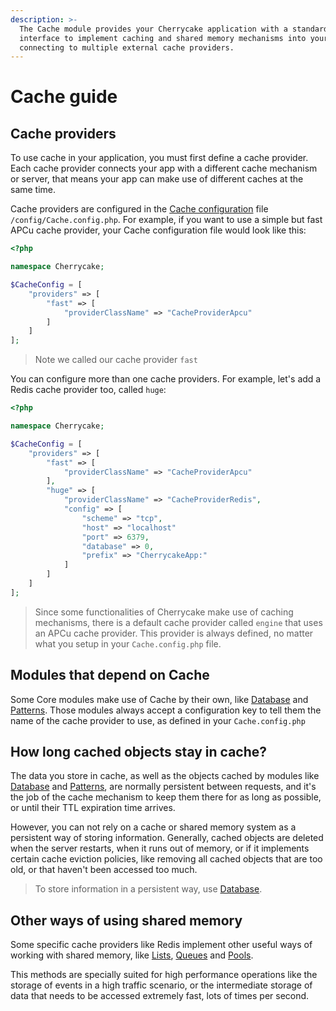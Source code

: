 ```yaml
---
description: >-
  The Cache module provides your Cherrycake application with a standardized
  interface to implement caching and shared memory mechanisms into your App by
  connecting to multiple external cache providers.
---
```


# Cache guide

## Cache providers

To use cache in your application, you must first define a cache provider. Each cache provider connects your app with a different cache mechanism or server, that means your app can make use of different caches at the same time.

Cache providers are configured in the [Cache configuration](../../reference/core-modules/cache/) file `/config/Cache.config.php`. For example, if you want to use a simple but fast APCu cache provider, your Cache configuration file would look like this:

```php
<?php

namespace Cherrycake;

$CacheConfig = [
    "providers" => [
        "fast" => [
            "providerClassName" => "CacheProviderApcu"
        ]
    ]
];
```

> Note we called our cache provider `fast`

You can configure more than one cache providers. For example, let's add a Redis cache provider too, called `huge`:

```php
<?php

namespace Cherrycake;

$CacheConfig = [
    "providers" => [
        "fast" => [
            "providerClassName" => "CacheProviderApcu"
        ],
        "huge" => [
            "providerClassName" => "CacheProviderRedis",
            "config" => [
                "scheme" => "tcp",
                "host" => "localhost"
                "port" => 6379,
                "database" => 0,
                "prefix" => "CherrycakeApp:"
            ]
        ]
    ]
];
```

> Since some functionalities of Cherrycake make use of caching mechanisms, there is a default cache provider called `engine` that uses an APCu cache provider. This provider is always defined, no matter what you setup in your `Cache.config.php` file.

## Modules that depend on Cache

Some Core modules make use of Cache by their own, like [Database](../../reference/core-modules/database.md) and [Patterns](../../reference/core-modules/patterns/). Those modules always accept a configuration key to tell them the name of the cache provider to use, as defined in your `Cache.config.php`

## How long cached objects stay in cache?

The data you store in cache, as well as the objects cached by modules like [Database](../../reference/core-modules/database.md) and [Patterns](../../architecture/patterns/), are normally persistent between requests, and it's the job of the cache mechanism to keep them there for as long as possible, or until their TTL expiration time arrives.

However, you can not rely on a cache or shared memory system as a persistent way of storing information. Generally, cached objects are deleted when the server restarts, when it runs out of memory, or if it implements certain cache eviction policies, like removing all cached objects that are too old, or that haven't been accessed too much.

> To store information in a persistent way, use [Database](../../reference/core-modules/database.md).

## Other ways of using shared memory

Some specific cache providers like Redis implement other useful ways of working with shared memory, like [Lists](lists.md), [Queues](queues.md) and [Pools](pools.md).

This methods are specially suited for high performance operations like the storage of events in a high traffic scenario, or the intermediate storage of data that needs to be accessed extremely fast, lots of times per second.

